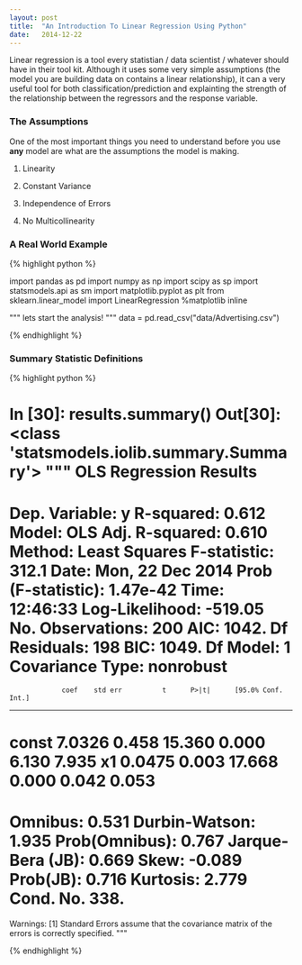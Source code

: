 ```yaml
---
layout: post
title:  "An Introduction To Linear Regression Using Python"
date:   2014-12-22
---
```


Linear regression is a tool every statistian / data scientist / whatever should have in their tool kit. Although it uses some very simple assumptions (the model you are building data on contains a linear relationship), it can a very useful tool for both classification/prediction and explainting the strength of the relationship between the regressors and the response variable.

### The Assumptions

One of the most important things you need to understand before you use **any** model are what are the assumptions the model is making.

1. Linearity

1. Constant Variance

1. Independence of Errors

1. No Multicollinearity

### A Real World Example

{% highlight python %}

import pandas as pd
import numpy as np
import scipy as sp
import statsmodels.api as sm
import matplotlib.pyplot as plt
from sklearn.linear_model import LinearRegression
%matplotlib inline


""" lets start the analysis! """
data = pd.read_csv("data/Advertising.csv")

{% endhighlight %}


### Summary Statistic Definitions

{% highlight python %}

In [30]: results.summary()
Out[30]:
<class 'statsmodels.iolib.summary.Summary'>
"""
                            OLS Regression Results
==============================================================================
Dep. Variable:                      y   R-squared:                       0.612
Model:                            OLS   Adj. R-squared:                  0.610
Method:                 Least Squares   F-statistic:                     312.1
Date:                Mon, 22 Dec 2014   Prob (F-statistic):           1.47e-42
Time:                        12:46:33   Log-Likelihood:                -519.05
No. Observations:                 200   AIC:                             1042.
Df Residuals:                     198   BIC:                             1049.
Df Model:                           1
Covariance Type:            nonrobust
==============================================================================
                 coef    std err          t      P>|t|      [95.0% Conf. Int.]
------------------------------------------------------------------------------
const          7.0326      0.458     15.360      0.000         6.130     7.935
x1             0.0475      0.003     17.668      0.000         0.042     0.053
==============================================================================
Omnibus:                        0.531   Durbin-Watson:                   1.935
Prob(Omnibus):                  0.767   Jarque-Bera (JB):                0.669
Skew:                          -0.089   Prob(JB):                        0.716
Kurtosis:                       2.779   Cond. No.                         338.
==============================================================================

Warnings:
[1] Standard Errors assume that the covariance matrix of the errors is correctly specified.
"""

{% endhighlight %}
